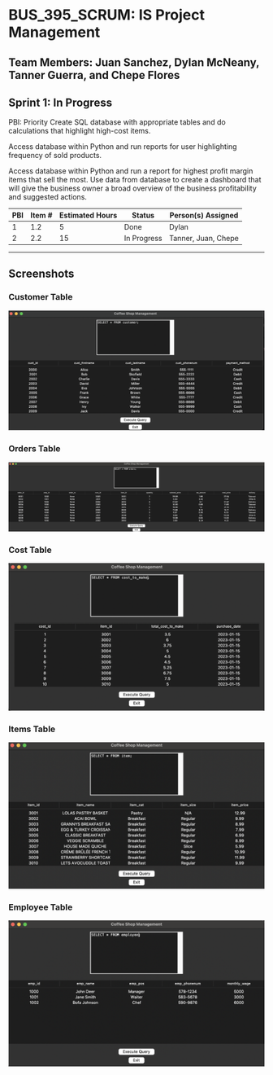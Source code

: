 # BUS_395_SCRUM: IS Project Management

## Team Members: Juan Sanchez, Dylan McNeany, Tanner Guerra, and Chepe Flores

## Sprint 1: In Progress

PBI: Priority 
Create SQL database with appropriate tables and do calculations that highlight high-cost items.

Access database within Python and run reports for user highlighting frequency of sold products.

Access database within Python and run a report for highest profit margin items that sell the most.
Use data from database to create a dashboard that will give the business owner a broad overview of the business profitability and suggested actions.



| PBI | Item # | Estimated Hours | Status | Person(s) Assigned |
| ----------- | ----------- | ----------- | ----------- | ----------- |
| 1 | 1.2 | 5 | Done | Dylan |
| 2 | 2.2 | 15 | In Progress | Tanner, Juan, Chepe |

---

## Screenshots

### Customer Table
![alt text](https://github.com/nito0415/BUS_395_SCRUM/blob/main/supp_files/Screenshot%202023-11-16%20at%2000.10.24.png?raw=true)

### Orders Table
![alt text](https://github.com/nito0415/BUS_395_SCRUM/blob/main/supp_files/Screenshot%202023-11-16%20at%2000.21.17.png?raw=true)

### Cost Table
![alt text](https://github.com/nito0415/BUS_395_SCRUM/blob/main/supp_files/Screenshot%202023-11-16%20at%2000.22.12.png?raw=true)

### Items Table
![alt text](https://github.com/nito0415/BUS_395_SCRUM/blob/main/supp_files/Screenshot%202023-11-16%20at%2000.22.45.png?raw=true)

### Employee Table
![alt text](https://github.com/nito0415/BUS_395_SCRUM/blob/main/supp_files/Screenshot%202023-11-16%20at%2000.23.28.png?raw=true)